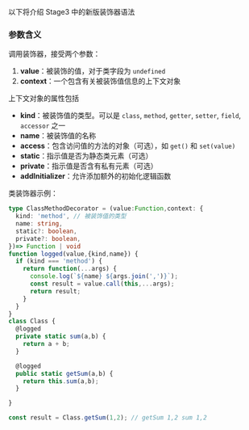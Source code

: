以下将介绍 Stage3 中的新版装饰器语法
### 参数含义

调用装饰器，接受两个参数：
1. **value**：被装饰的值，对于类字段为 `undefined`
2. **context**：一个包含有关被装饰值信息的上下文对象

上下文对象的属性包括
- **kind**：被装饰值的类型。可以是 `class`, `method`, `getter`, `setter`, `field`, `accessor` 之一
- **name**：被装饰值的名称
- **access**：包含访问值的方法的对象（可选），如 `get()` 和 `set(value)`
- **static**：指示值是否为静态类元素（可选）
- **private**：指示值是否含有私有元素（可选）
- **addInitializer**：允许添加额外的初始化逻辑函数

类装饰器示例：
```ts
type ClassMethodDecorator = (value:Function,context: {
  kind: 'method', // 被装饰值的类型
  name: string,
  static?: boolean,
  private?: boolean,
})=> Function | void
function logged(value,{kind,name}) {
  if (kind === 'method') {
    return function(...args) {
      console.log(`${name} ${args.join(',')}`);
      const result = value.call(this,...args);
      return result;
    }
  }
}
class Class {
  @logged
  private static sum(a,b) {
    return a + b;
  }

  @logged
  public static getSum(a,b) {
    return this.sum(a,b);
  }

}

const result = Class.getSum(1,2); // getSum 1,2 sum 1,2
```